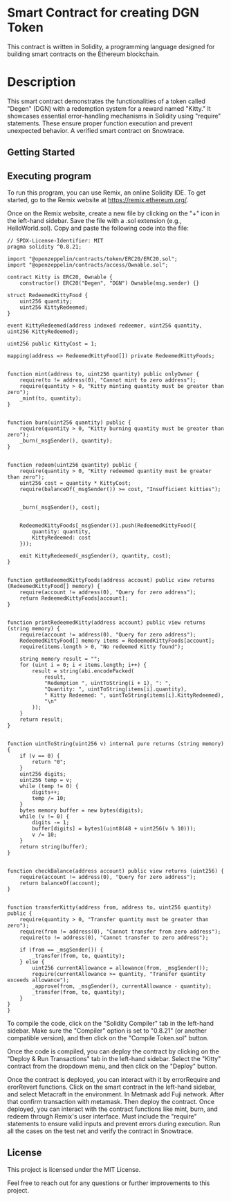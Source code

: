 # Smart Contract for creating DGN Token
This contract is written in Solidity, a programming language designed for building smart contracts on the Ethereum blockchain.
# Description
This smart contract demonstrates the functionalities of a token called "Degen" (DGN) with a redemption system for a reward named "Kitty." It showcases essential error-handling mechanisms in Solidity using "require" statements. These ensure proper function execution and prevent unexpected behavior. A verified smart contract on Snowtrace.
## Getting Started
## Executing program
To run this program, you can use Remix, an online Solidity IDE. To get started, go to the Remix website at https://remix.ethereum.org/.

Once on the Remix website, create a new file by clicking on the "+" icon in the left-hand sidebar. Save the file with a .sol extension (e.g., HelloWorld.sol). Copy and paste the following code into the file:

    // SPDX-License-Identifier: MIT
    pragma solidity ^0.8.21;

    import "@openzeppelin/contracts/token/ERC20/ERC20.sol";
    import "@openzeppelin/contracts/access/Ownable.sol";

    contract Kitty is ERC20, Ownable {
        constructor() ERC20("Degen", "DGN") Ownable(msg.sender) {}

    struct RedeemedKittyFood {
        uint256 quantity;          
        uint256 KittyRedeemed;  
    }

    event KittyRedeemed(address indexed redeemer, uint256 quantity, uint256 KittyRedeemed);

    uint256 public KittyCost = 1; 

    mapping(address => RedeemedKittyFood[]) private RedeemedKittyFoods;

    
    function mint(address to, uint256 quantity) public onlyOwner {
        require(to != address(0), "Cannot mint to zero address");
        require(quantity > 0, "Kitty minting quantity must be greater than zero");
        _mint(to, quantity);
    }

    
    function burn(uint256 quantity) public {
        require(quantity > 0, "Kitty burning quantity must be greater than zero");
        _burn(_msgSender(), quantity);
    }

   
    function redeem(uint256 quantity) public {
        require(quantity > 0, "Kitty redeemed quantity must be greater than zero");
        uint256 cost = quantity * KittyCost;
        require(balanceOf(_msgSender()) >= cost, "Insufficient kitties");

       
        _burn(_msgSender(), cost);

       
        RedeemedKittyFoods[_msgSender()].push(RedeemedKittyFood({
            quantity: quantity,
            KittyRedeemed: cost
        }));

        emit KittyRedeemed(_msgSender(), quantity, cost);
    }

    
    function getRedeemedKittyFoods(address account) public view returns (RedeemedKittyFood[] memory) {
        require(account != address(0), "Query for zero address");
        return RedeemedKittyFoods[account];
    }

    
    function printRedeemedKitty(address account) public view returns (string memory) {
        require(account != address(0), "Query for zero address");
        RedeemedKittyFood[] memory items = RedeemedKittyFoods[account];
        require(items.length > 0, "No redeemed Kitty found");

        string memory result = "";
        for (uint i = 0; i < items.length; i++) {
            result = string(abi.encodePacked(
                result,
                "Redemption ", uintToString(i + 1), ": ", 
                "Quantity: ", uintToString(items[i].quantity), 
                " Kitty Redeemed: ", uintToString(items[i].KittyRedeemed), 
                "\n"
            ));
        }
        return result;
    }

    
    function uintToString(uint256 v) internal pure returns (string memory) {
        if (v == 0) {
            return "0";
        }
        uint256 digits;
        uint256 temp = v;
        while (temp != 0) {
            digits++;
            temp /= 10;
        }
        bytes memory buffer = new bytes(digits);
        while (v != 0) {
            digits -= 1;
            buffer[digits] = bytes1(uint8(48 + uint256(v % 10)));
            v /= 10;
        }
        return string(buffer);
    }

   
    function checkBalance(address account) public view returns (uint256) {
        require(account != address(0), "Query for zero address");
        return balanceOf(account);
    }

    
    function transferKitty(address from, address to, uint256 quantity) public {
        require(quantity > 0, "Transfer quantity must be greater than zero");
        require(from != address(0), "Cannot transfer from zero address");
        require(to != address(0), "Cannot transfer to zero address");

        if (from == _msgSender()) {
            _transfer(from, to, quantity);
        } else {
            uint256 currentAllowance = allowance(from, _msgSender());
            require(currentAllowance >= quantity, "Transfer quantity exceeds allowance");
            _approve(from, _msgSender(), currentAllowance - quantity);
            _transfer(from, to, quantity);
        }
    }
    }
To compile the code, click on the "Solidity Compiler" tab in the left-hand sidebar. Make sure the "Compiler" option is set to "0.8.21" (or another compatible version), and then click on the "Compile Token.sol" button.

Once the code is compiled, you can deploy the contract by clicking on the "Deploy & Run Transactions" tab in the left-hand sidebar. Select the "Kitty" contract from the dropdown menu, and then click on the "Deploy" button.

Once the contract is deployed, you can interact with it by errorRequire and erorRevert functions. Click on the smart contract in the left-hand sidebar, and select Metacraft in the environment. In Metmask add Fuji network. After that confirm transaction with metamask. Then deploy the contract. Once deployed, you can interact with the contract functions like mint, burn, and redeem through Remix's user interface. Must include the "require" statements to ensure valid inputs and prevent errors during execution. Run all the cases on the test net and verify the contract in Snowtrace.

## License
This project is licensed under the MIT License.

Feel free to reach out for any questions or further improvements to this project.
